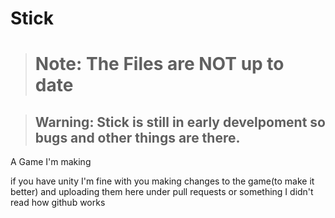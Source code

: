 # Stick

> # Note: The Files are **NOT** up to date

> ## Warning: Stick is still in early develpoment so bugs and other things are there.


A Game I'm making

if you have unity I'm fine with you making changes to the game(to make it better) and uploading them here under pull requests or something I didn't read how github works
